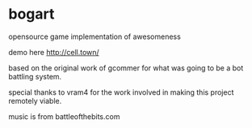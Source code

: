 # bogart
opensource game implementation of awesomeness

demo here
http://cell.town/


based on the original work of gcommer for what was going to be a bot battling system.

special thanks to vram4 for the work involved in making this project remotely viable.

music is from battleofthebits.com
